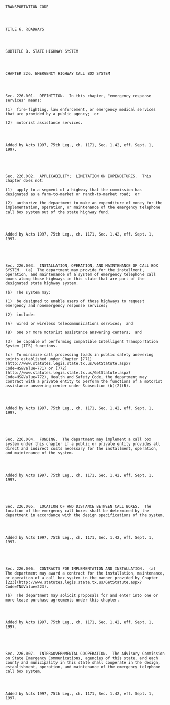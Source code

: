 ﻿
    
    
    	
    					
    
    
    TRANSPORTATION CODE
    
      
    
    
    TITLE 6. ROADWAYS
    
      
    
    
    SUBTITLE B. STATE HIGHWAY SYSTEM
    
      
    
    
    CHAPTER 226. EMERGENCY HIGHWAY CALL BOX SYSTEM
    
      
    
    
    Sec. 226.001.  DEFINITION.  In this chapter, "emergency response services" means:
    
    (1)  fire-fighting, law enforcement, or emergency medical services that are provided by a public agency;  or
    
    (2)  motorist assistance services.
    
    
    
    
    Added by Acts 1997, 75th Leg., ch. 1171, Sec. 1.42, eff. Sept. 1, 1997.
    
    
    
    
    
    Sec. 226.002.  APPLICABILITY;  LIMITATION ON EXPENDITURES.  This chapter does not:
    
    (1)  apply to a segment of a highway that the commission has designated as a farm-to-market or ranch-to-market road;  or
    
    (2)  authorize the department to make an expenditure of money for the implementation, operation, or maintenance of the emergency telephone call box system out of the state highway fund.
    
    
    
    
    Added by Acts 1997, 75th Leg., ch. 1171, Sec. 1.42, eff. Sept. 1, 1997.
    
    
    
    
    
    Sec. 226.003.  INSTALLATION, OPERATION, AND MAINTENANCE OF CALL BOX SYSTEM.  (a)  The department may provide for the installment, operation, and maintenance of a system of emergency telephone call boxes along those highways in this state that are part of the designated state highway system.
    
    (b)  The system may:
    
    (1)  be designed to enable users of those highways to request emergency and nonemergency response services;
    
    (2)  include:
    
    (A)  wired or wireless telecommunications services;  and
    
    (B)  one or more motorist assistance answering centers;  and
    
    (3)  be capable of performing compatible Intelligent Transportation System (ITS) functions.
    
    (c)  To minimize call processing loads in public safety answering points established under Chapter [771](http://www.statutes.legis.state.tx.us/GetStatute.aspx?Code=HS&Value=771) or [772](http://www.statutes.legis.state.tx.us/GetStatute.aspx?Code=HS&Value=772), Health and Safety Code, the department may contract with a private entity to perform the functions of a motorist assistance answering center under Subsection (b)(2)(B).
    
    
    
    
    Added by Acts 1997, 75th Leg., ch. 1171, Sec. 1.42, eff. Sept. 1, 1997.
    
    
    
    
    
    Sec. 226.004.  FUNDING.  The department may implement a call box system under this chapter if a public or private entity provides all direct and indirect costs necessary for the installment, operation, and maintenance of the system.
    
    
    
    
    Added by Acts 1997, 75th Leg., ch. 1171, Sec. 1.42, eff. Sept. 1, 1997.
    
    
    
    
    
    Sec. 226.005.  LOCATION OF AND DISTANCE BETWEEN CALL BOXES.  The location of the emergency call boxes shall be determined by the department in accordance with the design specifications of the system.
    
    
    
    
    Added by Acts 1997, 75th Leg., ch. 1171, Sec. 1.42, eff. Sept. 1, 1997.
    
    
    
    
    
    Sec. 226.006.  CONTRACTS FOR IMPLEMENTATION AND INSTALLATION.  (a)  The department may award a contract for the installation, maintenance, or operation of a call box system in the manner provided by Chapter [223](http://www.statutes.legis.state.tx.us/GetStatute.aspx?Code=TN&Value=223).
    
    (b)  The department may solicit proposals for and enter into one or more lease-purchase agreements under this chapter.
    
    
    
    
    Added by Acts 1997, 75th Leg., ch. 1171, Sec. 1.42, eff. Sept. 1, 1997.
    
    
    
    
    
    Sec. 226.007.  INTERGOVERNMENTAL COOPERATION.  The Advisory Commission on State Emergency Communications, agencies of this state, and each county and municipality in this state shall cooperate in the design, establishment, operation, and maintenance of the emergency telephone call box system.
    
    
    
    
    Added by Acts 1997, 75th Leg., ch. 1171, Sec. 1.42, eff. Sept. 1, 1997.
    
    
    
    
    				
